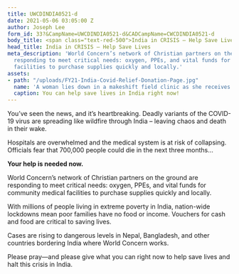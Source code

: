 ```yaml
---
title: UWCDINDIA0521-d
date: 2021-05-06 03:05:00 Z
author: Joseph Lee
form_id: 33?&CampName=UWCDINDIA0521-d&CADCampName=CWCDINDIA0521-d
body_title: <span class="text-red-500">India in CRISIS – Help Save Lives</span>
head_title: India in CRISIS – Help Save Lives
meta_description: 'World Concern’s network of Christian partners on the ground are
  responding to meet critical needs: oxygen, PPEs, and vital funds for community medical
  facilities to purchase supplies quickly and locally.'
assets:
- path: "/uploads/FY21-India-Covid-Relief-Donation-Page.jpg"
  name: 'A woman lies down in a makeshift field clinic as she receives oxygen. '
  caption: You can help save lives in India right now!
---
```


You’ve seen the news, and it’s heartbreaking. Deadly variants of the COVID-19 virus are spreading like wildfire through India – leaving chaos and death in their wake.

Hospitals are overwhelmed and the medical system is at risk of collapsing. Officials fear that 700,000 people could die in the next three months…

**Your help is needed now.**
 
World Concern’s network of Christian partners on the ground are responding to meet critical needs: oxygen, PPEs, and vital funds for community medical facilities to purchase supplies quickly and locally.

With millions of people living in extreme poverty in India, nation-wide lockdowns mean poor families have no food or income. Vouchers for cash and food are critical to saving lives. 

Cases are rising to dangerous levels in Nepal, Bangladesh, and other countries bordering India where World Concern works. 
 
Please pray—and please give what you can right now to help save lives and halt this crisis in India.

